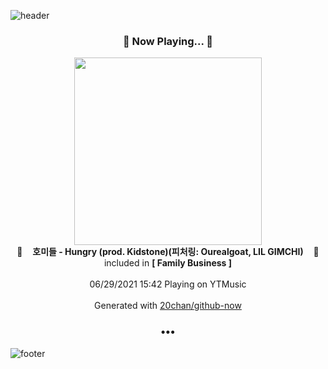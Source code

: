 ![header](https://capsule-render.vercel.app/api?type=wave&height=170&section=header&text=Hi.%20I'm%20SHIFT&fontColor=090707&fontAlignX=45&fontAlignY=65&fontSize=100)

<h3 align="center">🎵 Now Playing... 🎵</h3>
<p align="center">
  <a href="https://music.youtube.com/watch?v=xHK_mUd4JTw">
    <img width="300" src="https://lh3.googleusercontent.com/ZbtrcVxuZrWQwFc-90Gx7evtwljm0pFR1iDiBf0ZWbc3cBFVspAovk5uY2V-FJOhkiAuFZk7s0otoFdjxQ">
  </a>
  <br>
  🎵&nbsp&nbsp&nbsp <b>호미들 - Hungry (prod. Kidstone)(피처링: Ourealgoat, LIL GIMCHI)</b> &nbsp&nbsp&nbsp🎵
  <br>
  included in <b>[ Family Business ]</b>
  
  <br />
  <br />
  06/29/2021 15:42 Playing on YTMusic
  <br />
  <br />
  Generated with <a href="https://github.com/20chan/github-now">20chan/github-now</a>
</p>

<h3 align="center">•••</h3>

![footer](https://capsule-render.vercel.app/api?type=wave&height=150&section=footer)
